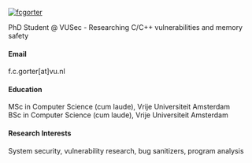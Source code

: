 

[![fcgorter](https://img.shields.io/badge/fcgorter-github-blue?logo=github)](https://github.com/fcgorter)

PhD Student @ VUSec - Researching C/C++ vulnerabilities and memory safety

#### Email
f.c.gorter[at]vu.nl

#### Education
MSc in Computer Science (cum laude), Vrije Universiteit Amsterdam\
BSc in Computer Science (cum laude), Vrije Universiteit Amsterdam

#### Research Interests
System security, vulnerability research, bug sanitizers, program analysis

